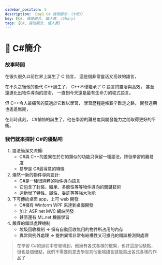 ```yaml
---
sidebar_position: 1
description:  Day1 C# 雞礎觀念- C#簡介
key: [C#, 雞礎觀念, 鐵人賽, cSharp]
tags: [C#, 雞礎觀念, 鐵人賽]
---
```


# 🤖 C#簡介

### 故事時間

在很久很久以前世界上誕生了 C 語言，
 這是個非常靈活又高效的語言，

在不久之後他的後代 C++誕生了，
 C++不僅繼承了 C 語言的靈活與高效，
 甚至還進化出物件導向的技術，
 一直到今天還是最有生命力的程式語言。

但 C++令人最痛苦的莫過於它難以學習，
 學習歷程是條艱辛難走之路，
 開發週期也遙遙無期，

在此時此刻，
 C#悄悄的誕生了，他在學習的難易度與開發能力之間取得更好的平衡。

### 我們就來探討 C#的優點吧

1. 語法簡潔又流暢:
   - C#與 C++的差異在於它的類似的功能只保留一種語法，降低學習的難易度
   - 易學是 C#最得意的特徵
2. 煥然一新的物件導向設計:
   - C#是一種很純粹的物件導向語言
   - 它包含了封裝、繼承、多態性等等物件導向的關鍵技術
   - 還新增了特性、屬性、委託等等強大功能
3. 下可傳統桌面 app，上可 web 開發:
   - C#擁有 Winform WPF 來達到桌面開發
   - 加上 ASP.net MVC 網站開發
   - 甚至還有 ML.net 機器學習
4. 嚴謹的錯誤處理機制
   - 垃圾回收機制 => 擁有自動回收無用的物件所占用的內存
   - 異常與例外處理 => 提供異常非常有結構性又可擴充的錯誤檢測與處理

> 在學習 C#的過程中會發現到，他擁有各式各樣的框架，也許這是個缺點，但也是個優點，我們不需要刻意去學習其他後端語言就能寫出各式各樣的作品了
